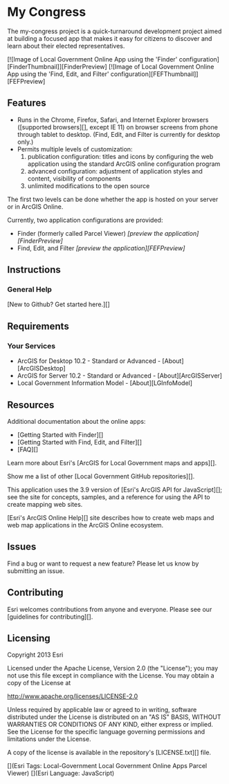 # My Congress

The my-congress project is a quick-turnaround development project aimed at building a focused app that makes it easy for citizens to discover and learn about their elected representatives.

[![Image of Local Government Online App using the 'Finder' configuration][FinderThumbnail]][FinderPreview] [![Image of Local Government Online App using the 'Find, Edit, and Filter' configuration][FEFThumbnail]][FEFPreview]

## Features

* Runs in the Chrome, Firefox, Safari, and Internet Explorer browsers ([supported browsers][], except IE 11) on browser screens from phone through tablet to desktop. (Find, Edit, and Filter is currently for desktop only.)
* Permits multiple levels of customization:
    1. publication configuration: titles and icons by configuring the web application using the standard ArcGIS online configuration program
    2. advanced configuration: adjustment of application styles and content, visibility of components
    3. unlimited modifications to the open source

The first two levels can be done whether the app is hosted on your server or in ArcGIS Online.

Currently, two application configurations are provided:

* Finder (formerly called Parcel Viewer) *[preview the application][FinderPreview]*
* Find, Edit, and Filter *[preview the application][FEFPreview]*

## Instructions

### General Help
[New to Github? Get started here.][]

## Requirements

### Your Services

* ArcGIS for Desktop 10.2 - Standard or Advanced - [About][ArcGISDesktop]
* ArcGIS for Server 10.2 - Standard or Advanced - [About][ArcGISServer]
* Local Government Information Model - [About][LGInfoModel]

## Resources

Additional documentation about the online apps:

* [Getting Started with Finder][]
* [Getting Started with Find, Edit, and Filter][]
* [FAQ][]

Learn more about Esri's [ArcGIS for Local Government maps and apps][].

Show me a list of other [Local Government GitHub repositories][].

This application uses the 3.9 version of [Esri's ArcGIS API for JavaScript][]; see the site for concepts, samples, and a reference for using the API to create mapping web sites.

[Esri's ArcGIS Online Help][] site describes how to create web maps and web map applications in the ArcGIS Online ecosystem.

## Issues

Find a bug or want to request a new feature?  Please let us know by submitting an issue.

## Contributing

Esri welcomes contributions from anyone and everyone. Please see our [guidelines for contributing][].

## Licensing

Copyright 2013 Esri

Licensed under the Apache License, Version 2.0 (the "License"); you may not use this file except in compliance with the License. You may obtain a copy of the License at

   http://www.apache.org/licenses/LICENSE-2.0

Unless required by applicable law or agreed to in writing, software distributed under the License is distributed on an "AS IS" BASIS, WITHOUT WARRANTIES OR CONDITIONS OF ANY KIND, either express or implied. See the License for the specific language governing permissions and limitations under the License.

A copy of the license is available in the repository's [LICENSE.txt][] file.

[](Esri Tags: Local-Government Local Government Online Apps Parcel Viewer)
[](Esri Language: JavaScript)
